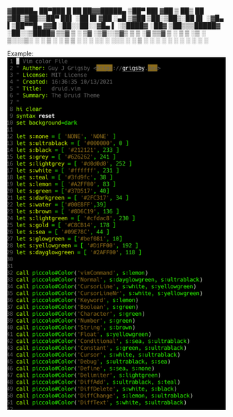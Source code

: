 
▓█████▄  ██▀███   █    ██  ██▓▓█████▄
▒██▀ ██▌▓██ ▒ ██▒ ██  ▓██▒▓██▒▒██▀ ██▌
░██   █▌▓██ ░▄█ ▒▓██  ▒██░▒██▒░██   █▌
░▓█▄   ▌▒██▀▀█▄  ▓▓█  ░██░░██░░▓█▄   ▌
░▒████▓ ░██▓ ▒██▒▒▒█████▓ ░██░░▒████▓
 ▒▒▓  ▒ ░ ▒▓ ░▒▓░░▒▓▒ ▒ ▒ ░▓   ▒▒▓  ▒
 ░ ▒  ▒   ░▒ ░ ▒░░░▒░ ░ ░  ▒ ░ ░ ▒  ▒
 ░ ░  ░   ░░   ░  ░░░ ░ ░  ▒ ░ ░ ░  ░
   ░       ░        ░      ░     ░
 ░                             ░


Example:
![Druid](image.png)
